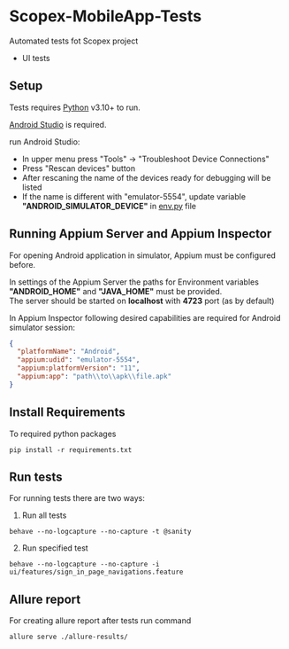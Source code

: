 # Scopex-MobileApp-Tests

Automated tests fot Scopex project

- UI tests

## Setup

Tests requires [Python](https://www.python.org/) v3.10+ to run.

[Android Studio](https://developer.android.com/studio) is required.

run Android Studio:

- In upper menu press "Tools" -> "Troubleshoot Device Connections"
- Press "Rescan devices" button
- After rescaning the name of the devices ready for debugging will be listed
- If the name is different with "emulator-5554", update variable **"ANDROID_SIMULATOR_DEVICE"** in [env.py](./env.py) file

## Running Appium Server and Appium Inspector

For opening Android application in simulator, Appium must be configured before.

In settings of the Appium Server the paths for Environment variables **"ANDROID_HOME"** and **"JAVA_HOME"** must be provided.<br>
The server should be started on **localhost** with **4723** port (as by default)

In Appium Inspector following desired capabilities are required for Android simulator session:
```json
{
  "platformName": "Android",
  "appium:udid": "emulator-5554",
  "appium:platformVersion": "11",
  "appium:app": "path\\to\\apk\\file.apk"
}
```
## Install Requirements
To required python packages
```shell
pip install -r requirements.txt
```

## Run tests
For running tests there are two ways:
1. Run all tests
```shell
behave --no-logcapture --no-capture -t @sanity
```
2. Run specified test
```shell
behave --no-logcapture --no-capture -i ui/features/sign_in_page_navigations.feature
```

## Allure report
For creating allure report after tests run command
```shell
allure serve ./allure-results/
```
